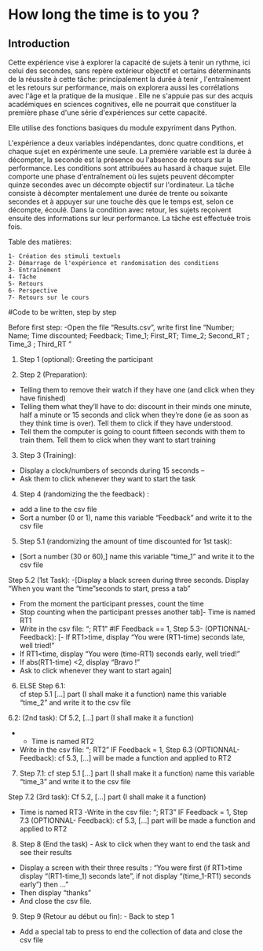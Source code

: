 # How long the time is to you ?

## Introduction

Cette expérience vise à explorer la capacité de sujets à tenir un rythme, ici celui des secondes, sans repère extérieur objectif et certains déterminants de la réussite à cette tâche: principalement la durée à tenir , l'entraînement et les retours sur performance, mais on explorera aussi les corrélations avec l'âge et la pratique de la musique . Elle ne s'appuie pas sur des acquis académiques en sciences cognitives, elle ne pourrait que constituer la première phase d'une série d'expériences sur cette capacité. 

Elle utilise des fonctions basiques du module expyriment dans Python.

L'expérience a deux variables indépendantes, donc quatre conditions, et chaque sujet en expérimente une seule. La première variable est la durée à décompter, la seconde est la présence ou l'absence de retours sur la performance. Les conditions sont attribuées au hasard à chaque sujet. Elle comporte une phase d'entraînement où les sujets peuvent décompter quinze secondes avec un décompte objectif sur l'ordinateur.
La tâche consiste à décompter mentalement une durée de trente ou soixante secondes et à appuyer sur une touche dès que le temps est, selon ce décompte, écoulé. Dans la condition avec retour, les sujets reçoivent ensuite des informations sur leur performance. La tâche est effectuée trois fois.  

 Table des matières:
 ```
 1- Création des stimuli textuels
 2- Démarrage de l'expérience et randomisation des conditions
 3- Entraînement
 4- Tâche
 5- Retours
 6- Perspective
 7- Retours sur le cours
 ```
 
#Code to be written, step by step
 
 Before first step: -Open the file “Results.csv”, write first line “Number; Name; Time discounted; Feedback; Time_1; First_RT; Time_2; Second_RT ; Time_3 ; Third_RT ” 

1. Step 1 (optional): 
Greeting the participant

2. Step 2 (Preparation): 
- Telling them to remove their watch if they have one (and click when they have finished)
-	Telling them what they’ll have to do: discount in their minds one minute, half a minute or 15 seconds and click when they’re done (ie as soon as they think time is over). Tell them to click if they have understood.
-	Tell them the computer is going to count fifteen seconds with them to train them. Tell them to click when they want to start training

3. Step 3 (Training): 
- Display a clock/numbers of seconds during 15 seconds – 
-	Ask them to click whenever they want to start the task

4. Step 4 (randomizing the the feedback) : 
- add a line to the csv file 
-	Sort a number (0 or 1), name this variable “Feedback” and write it to the csv file

5. Step 5.1 (randomizing the amount of time discounted for 1st task): 
- [Sort a number (30 or 60),] name this variable “time_1” and write it to the csv file

 Step 5.2 (1st Task): 
-[Display a black screen during three seconds. Display “When you want the “time”seconds to start, press a tab”
-	From the moment the participant presses, count the time 
-	Stop counting when the participant presses another tab]- Time is named RT1
-	Write in the csv file: “; RT1” 
#IF Feedback == 1, Step 5.3- (OPTIONNAL- Feedback): 
[- If RT1>time, display “You were (RT1-time) seconds late, well tried!”
-	If RT1<time, display “You were (time-RT1) seconds early, well tried!”
-	If abs(RT1-time) <2, display “Bravo !”
-	Ask to click whenever they want to start again]

6. ELSE Step 6.1:  
cf step 5.1 […] part (I shall make it a function) name this variable “time_2” and write it to the csv file 
 
  6.2: (2nd task): 
 Cf 5.2, […] part (I shall make it a function)
-	- Time is named RT2
-	Write in the csv file: “; RT2”
IF Feedback = 1, Step 6.3 (OPTIONNAL- Feedback): cf 5.3, […] will be made a function and applied to RT2

7. Step 7.1: 
cf step 5.1 […]  part (I shall make it a function) name this variable “time_3” and write it to the csv file 

Step 7.2 (3rd task): Cf 5.2, […]  part (I shall make it a function)
- Time is named RT3 -Write in the csv file: “; RT3”
 IF Feedback = 1, Step 7.3 (OPTIONNAL- Feedback): cf 5.3, […]  part will be made a function and applied to RT2

8. Step 8 (End the task) - Ask to click when they want to end the task and see their results
- Display a screen with their three results : “You were first (if RT1>time display “(RT1-time_1) seconds late”, if not display “(time_1-RT1) seconds early”) then …”
-	Then display “thanks”
-	And close the csv file.
9. Step 9 (Retour au début ou fin): - Back to step 1
-	Add a special tab to press to end the collection of data and close the csv file
